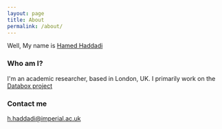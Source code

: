 ```yaml
---
layout: page
title: About
permalink: /about/
---
```


Well, My name is [Hamed Haddadi](http://www.eecs.qmul.ac.uk/~hamed/)

### Who am I?

I'm an academic researcher, based in London, UK. I primarily work on the [Databox project](http://www.databoxproject.uk/) 

### Contact me

[h.haddadi@imperial.ac.uk](mailto:h.haddadi@imperial.ac.uk)
